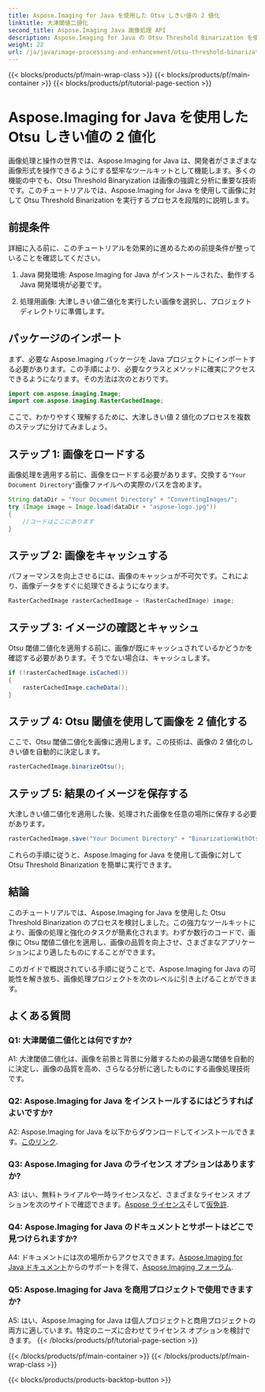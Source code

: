 ```yaml
---
title: Aspose.Imaging for Java を使用した Otsu しきい値の 2 値化
linktitle: 大津閾値二値化
second_title: Aspose.Imaging Java 画像処理 API
description: Aspose.Imaging for Java の Otsu Threshold Binarization を使用して画質を向上させます。優れた画像処理を実現するためのステップバイステップのガイドに従ってください。
weight: 22
url: /ja/java/image-processing-and-enhancement/otsu-threshold-binarization/
---
```


{{< blocks/products/pf/main-wrap-class >}}
{{< blocks/products/pf/main-container >}}
{{< blocks/products/pf/tutorial-page-section >}}

# Aspose.Imaging for Java を使用した Otsu しきい値の 2 値化

画像処理と操作の世界では、Aspose.Imaging for Java は、開発者がさまざまな画像形式を操作できるようにする堅牢なツールキットとして機能します。多くの機能の中でも、Otsu Threshold Binaryization は画像の強調と分析に重要な技術です。このチュートリアルでは、Aspose.Imaging for Java を使用して画像に対して Otsu Threshold Binarization を実行するプロセスを段階的に説明します。

## 前提条件

詳細に入る前に、このチュートリアルを効果的に進めるための前提条件が整っていることを確認してください。

1. Java 開発環境: Aspose.Imaging for Java がインストールされた、動作する Java 開発環境が必要です。

2. 処理用画像: 大津しきい値二値化を実行したい画像を選択し、プロジェクト ディレクトリに準備します。

## パッケージのインポート

まず、必要な Aspose.Imaging パッケージを Java プロジェクトにインポートする必要があります。この手順により、必要なクラスとメソッドに確実にアクセスできるようになります。その方法は次のとおりです。

```java
import com.aspose.imaging.Image;
import com.aspose.imaging.RasterCachedImage;
```

ここで、わかりやすく理解するために、大津しきい値 2 値化のプロセスを複数のステップに分けてみましょう。

## ステップ 1: 画像をロードする


画像処理を適用する前に、画像をロードする必要があります。交換する`"Your Document Directory"`画像ファイルへの実際のパスを含めます。 

```java
String dataDir = "Your Document Directory" + "ConvertingImages/";
try (Image image = Image.load(dataDir + "aspose-logo.jpg"))
{
    //コードはここにあります
}
```

## ステップ 2: 画像をキャッシュする

パフォーマンスを向上させるには、画像のキャッシュが不可欠です。これにより、画像データをすぐに処理できるようになります。

```java
RasterCachedImage rasterCachedImage = (RasterCachedImage) image;
```

## ステップ 3: イメージの確認とキャッシュ

Otsu 閾値二値化を適用する前に、画像が既にキャッシュされているかどうかを確認する必要があります。そうでない場合は、キャッシュします。

```java
if (!rasterCachedImage.isCached())
{
    rasterCachedImage.cacheData();
}
```

## ステップ 4: Otsu 閾値を使用して画像を 2 値化する

ここで、Otsu 閾値二値化を画像に適用します。この技術は、画像の 2 値化のしきい値を自動的に決定します。

```java
rasterCachedImage.binarizeOtsu();
```

## ステップ 5: 結果のイメージを保存する

大津しきい値二値化を適用した後、処理された画像を任意の場所に保存する必要があります。

```java
rasterCachedImage.save("Your Document Directory" + "BinarizationWithOtsuThreshold_out.jpg");
```

これらの手順に従うと、Aspose.Imaging for Java を使用して画像に対して Otsu Threshold Binarization を簡単に実行できます。

## 結論

このチュートリアルでは、Aspose.Imaging for Java を使用した Otsu Threshold Binarization のプロセスを検討しました。この強力なツールキットにより、画像の処理と強化のタスクが簡素化されます。わずか数行のコードで、画像に Otsu 閾値二値化を適用し、画像の品質を向上させ、さまざまなアプリケーションにより適したものにすることができます。

このガイドで概説されている手順に従うことで、Aspose.Imaging for Java の可能性を解き放ち、画像処理プロジェクトを次のレベルに引き上げることができます。

## よくある質問

### Q1: 大津閾値二値化とは何ですか?

A1: 大津閾値二値化は、画像を前景と背景に分離するための最適な閾値を自動的に決定し、画像の品質を高め、さらなる分析に適したものにする画像処理技術です。

### Q2: Aspose.Imaging for Java をインストールするにはどうすればよいですか?

 A2: Aspose.Imaging for Java を以下からダウンロードしてインストールできます。[このリンク](https://releases.aspose.com/imaging/java/).

### Q3: Aspose.Imaging for Java のライセンス オプションはありますか?

 A3: はい、無料トライアルや一時ライセンスなど、さまざまなライセンス オプションを次のサイトで確認できます。[Aspose ライセンス](https://purchase.aspose.com/buy)そして[仮免許](https://purchase.aspose.com/temporary-license/).

### Q4: Aspose.Imaging for Java のドキュメントとサポートはどこで見つけられますか?

 A4: ドキュメントには次の場所からアクセスできます。[Aspose.Imaging for Java ドキュメント](https://reference.aspose.com/imaging/java/)からのサポートを得て、[Aspose.Imaging フォーラム](https://forum.aspose.com/).

### Q5: Aspose.Imaging for Java を商用プロジェクトで使用できますか?

A5: はい、Aspose.Imaging for Java は個人プロジェクトと商用プロジェクトの両方に適しています。特定のニーズに合わせてライセンス オプションを検討できます。
{{< /blocks/products/pf/tutorial-page-section >}}

{{< /blocks/products/pf/main-container >}}
{{< /blocks/products/pf/main-wrap-class >}}

{{< blocks/products/products-backtop-button >}}
